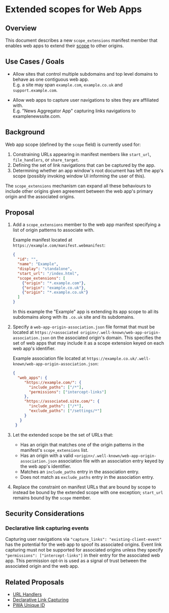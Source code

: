 # Extended scopes for Web Apps

## Overview

This document describes a new `scope_extensions` manifest member that enables
web apps to extend their
[scope](https://www.w3.org/TR/appmanifest/#understanding-scope) to other
origins.

## Use Cases / Goals

- Allow sites that control multiple subdomains and top level domains to behave
  as one contiguous web app.\
  E.g. a site may span `example.com`, `example.co.uk` and `support.example.com`.

- Allow web apps to capture user navigations to sites they are affiliated with.\
  E.g. "News Aggregator App" capturing links navigations to examplenewssite.com.

## Background

Web app scope (defined by the `scope` field) is currently used for:
1. Constraining URLs appearing in manifest members like `start_url`, `file_handlers`, or `share_target`.
1. Defining the set of link navigations that can be captured by the app.
1. Determining whether an app window's root document has left the app's scope
   (possibly invoking window UI informing the user of this).

The `scope_extensions` mechanism can expand all these behaviours to include
other origins given agreement between the web app's primary origin and the
associated origins.

## Proposal

1. Add a `scope_extensions` member to the web app manifest specifying a list of
   origin patterns to associate with.

   Example manifest located at `https://example.com/manifest.webmanifest`:
   ```json
   {
     "id": "",
     "name": "Example",
     "display": "standalone",
     "start_url": "/index.html",
     "scope_extensions": [
       {"origin": "*.example.com"},
       {"origin": "example.co.uk"},
       {"origin": "*.example.co.uk"}
     ]
   }
   ```
   In this example the "Example" app is extending its app scope to all its
   subdomains along with its `.co.uk` site and its subdomains.

1. Specify a `web-app-origin-association.json` file format that must be located
   at `https://<associated origin>/.well-known/web-app-origin-association.json`
   on the associated origin's domain. This specifies the set of web apps that
   may include it as a scope extension keyed on each web app's identifier.

   Example association file located at
   `https://example.co.uk/.well-known/web-app-origin-association.json`:
   ```json
   {
     "web_apps": {
        "https://example.com/": {
          "include_paths": ["/*"],
          "permissions": ["intercept-links"]
        },
        "https://associated.site.com/": {
          "include_paths": ["/*"],
          "exclude_paths": ["/settings/*"]
        }
      }
    }
   ```

1. Let the extended scope be the set of URLs that:
    - Has an origin that matches one of the origin patterns in the manifest's
      `scope_extensions` list.
    - Has an origin with a valid
      `<origin>/.well-known/web-app-origin-association.json` association file
      with an association entry keyed by the web app's identifier.
    - Matches an `include_paths` entry in the association entry.
    - Does not match as `exclude_paths` entry in the association entry.

1. Replace the constraint on manifest URLs that are bound by scope to instead be
   bound by the extended scope with one exception; `start_url` remains bound by
   the `scope` member.

## Security Considerations

### Declarative link capturing events

Capturing user navigations via `"capture_links": "existing-client-event"` has
the potential for the web app to spoof its associated origins. Event link
capturing must not be supported for associated origins unless they specify
`"permissions": ["intercept-links"]` in their entry for the associated web app.
This permission opt-in is used as a signal of trust between the associated
origin and the web app.


## Related Proposals

- [URL Handlers](https://github.com/WICG/pwa-url-handler/blob/main/explainer.md)
- [Declarative Link Capturing](https://github.com/WICG/sw-launch/blob/main/declarative_link_capturing.md)
- [PWA Unique ID](https://github.com/philloooo/pwa-unique-id/blob/main/explainer.md)
